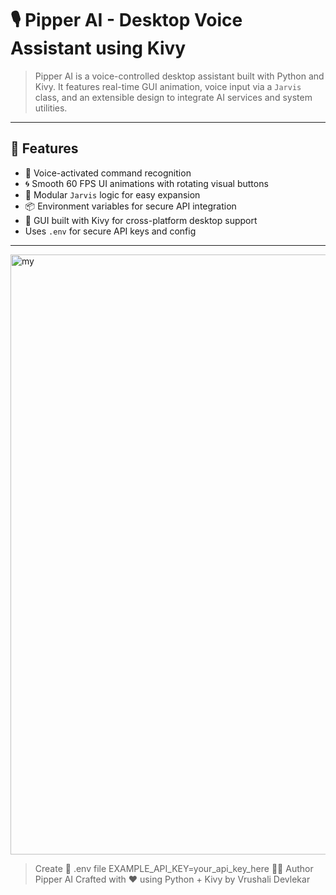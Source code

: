 # 🎙️ Pipper AI - Desktop Voice Assistant using Kivy
> Pipper AI is a voice-controlled desktop assistant built with Python and Kivy. It features real-time GUI animation, voice input via a `Jarvis` class, and an extensible design to integrate AI services and system utilities.

---

## 🚀 Features

- 🎤 Voice-activated command recognition
- 🌀 Smooth 60 FPS UI animations with rotating visual buttons
- 🧠 Modular `Jarvis` logic for easy expansion
- 📦 Environment variables for secure API integration
- 🎨 GUI built with Kivy for cross-platform desktop support
- Uses `.env` for secure API keys and config

---
<img width="960" alt="my" src="https://github.com/user-attachments/assets/d8583abb-6b18-48fb-a8c5-b14fba2fed8e" />


> Create 🧩 .env file
EXAMPLE_API_KEY=your_api_key_here
>👩‍💻 Author
Pipper AI
Crafted with ❤️ using Python + Kivy by Vrushali Devlekar
